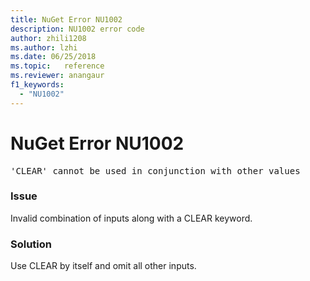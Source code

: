 ```yaml
---
title: NuGet Error NU1002
description: NU1002 error code
author: zhili1208
ms.author: lzhi
ms.date: 06/25/2018
ms.topic:   reference
ms.reviewer: anangaur
f1_keywords: 
  - "NU1002"
---
```


# NuGet Error NU1002

<pre>'CLEAR' cannot be used in conjunction with other values</pre>

### Issue
Invalid combination of inputs along with a CLEAR keyword.

### Solution
Use CLEAR by itself and omit all other inputs.